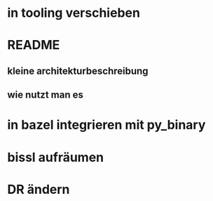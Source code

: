 # in tooling verschieben
# README
## kleine architekturbeschreibung
## wie nutzt man es
# in bazel integrieren mit py_binary
# bissl aufräumen
# DR ändern
